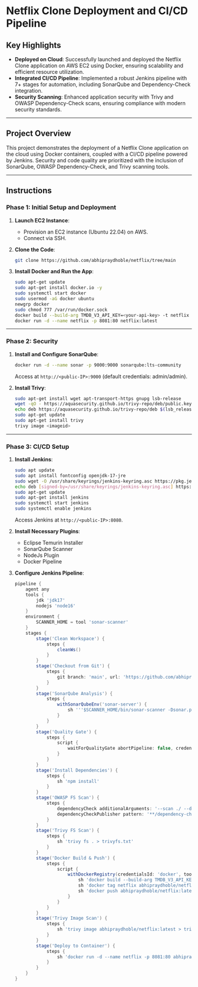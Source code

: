 # Netflix Clone Deployment and CI/CD Pipeline

## Key Highlights

- **Deployed on Cloud**: Successfully launched and deployed the Netflix Clone application on AWS EC2 using Docker, ensuring scalability and efficient resource utilization.
- **Integrated CI/CD Pipeline**: Implemented a robust Jenkins pipeline with 7+ stages for automation, including SonarQube and Dependency-Check integration.
- **Security Scanning**: Enhanced application security with Trivy and OWASP Dependency-Check scans, ensuring compliance with modern security standards.

---

## Project Overview

This project demonstrates the deployment of a Netflix Clone application on the cloud using Docker containers, coupled with a CI/CD pipeline powered by Jenkins. Security and code quality are prioritized with the inclusion of SonarQube, OWASP Dependency-Check, and Trivy scanning tools.

---

## Instructions

### Phase 1: Initial Setup and Deployment

1. **Launch EC2 Instance**:
   - Provision an EC2 instance (Ubuntu 22.04) on AWS.
   - Connect via SSH.

2. **Clone the Code**:
   ```bash
   git clone https://github.com/abhipraydhoble/netflix/tree/main
   ```

3. **Install Docker and Run the App**:
   ```bash
   sudo apt-get update
   sudo apt-get install docker.io -y
   sudo systemctl start docker
   sudo usermod -aG docker ubuntu
   newgrp docker
   sudo chmod 777 /var/run/docker.sock
   docker build --build-arg TMDB_V3_API_KEY=<your-api-key> -t netflix .
   docker run -d --name netflix -p 8081:80 netflix:latest
   ```

---

### Phase 2: Security

1. **Install and Configure SonarQube**:
   ```bash
   docker run -d --name sonar -p 9000:9000 sonarqube:lts-community
   ```
   Access at `http://<public-IP>:9000` (default credentials: admin/admin).

2. **Install Trivy**:
   ```bash
   sudo apt-get install wget apt-transport-https gnupg lsb-release
   wget -qO - https://aquasecurity.github.io/trivy-repo/deb/public.key | sudo apt-key add -
   echo deb https://aquasecurity.github.io/trivy-repo/deb $(lsb_release -sc) main | sudo tee -a /etc/apt/sources.list.d/trivy.list
   sudo apt-get update
   sudo apt-get install trivy
   trivy image <imageid>
   ```

---

### Phase 3: CI/CD Setup

1. **Install Jenkins**:
   ```bash
   sudo apt update
   sudo apt install fontconfig openjdk-17-jre
   sudo wget -O /usr/share/keyrings/jenkins-keyring.asc https://pkg.jenkins.io/debian-stable/jenkins.io-2023.key
   echo deb [signed-by=/usr/share/keyrings/jenkins-keyring.asc] https://pkg.jenkins.io/debian-stable binary/ | sudo tee /etc/apt/sources.list.d/jenkins.list > /dev/null
   sudo apt-get update
   sudo apt-get install jenkins
   sudo systemctl start jenkins
   sudo systemctl enable jenkins
   ```
   Access Jenkins at `http://<public-IP>:8080`.

2. **Install Necessary Plugins**:
   - Eclipse Temurin Installer
   - SonarQube Scanner
   - NodeJs Plugin
   - Docker Pipeline

3. **Configure Jenkins Pipeline**:
   ```groovy
   pipeline {
       agent any
       tools {
           jdk 'jdk17'
           nodejs 'node16'
       }
       environment {
           SCANNER_HOME = tool 'sonar-scanner'
       }
       stages {
           stage('Clean Workspace') {
               steps {
                   cleanWs()
               }
           }
           stage('Checkout from Git') {
               steps {
                   git branch: 'main', url: 'https://github.com/abhipraydhoble/netflix.git'
               }
           }
           stage('SonarQube Analysis') {
               steps {
                   withSonarQubeEnv('sonar-server') {
                       sh '''$SCANNER_HOME/bin/sonar-scanner -Dsonar.projectName=Netflix -Dsonar.projectKey=Netflix'''
                   }
               }
           }
           stage('Quality Gate') {
               steps {
                   script {
                       waitForQualityGate abortPipeline: false, credentialsId: 'sonar-token'
                   }
               }
           }
           stage('Install Dependencies') {
               steps {
                   sh 'npm install'
               }
           }
           stage('OWASP FS Scan') {
               steps {
                   dependencyCheck additionalArguments: '--scan ./ --disableYarnAudit --disableNodeAudit', odcInstallation: 'DP-Check'
                   dependencyCheckPublisher pattern: '**/dependency-check-report.xml'
               }
           }
           stage('Trivy FS Scan') {
               steps {
                   sh 'trivy fs . > trivyfs.txt'
               }
           }
           stage('Docker Build & Push') {
               steps {
                   script {
                       withDockerRegistry(credentialsId: 'docker', toolName: 'docker') {
                           sh 'docker build --build-arg TMDB_V3_API_KEY=<your-api-key> -t netflix .'
                           sh 'docker tag netflix abhipraydhoble/netflix:latest'
                           sh 'docker push abhipraydhoble/netflix:latest'
                       }
                   }
               }
           }
           stage('Trivy Image Scan') {
               steps {
                   sh 'trivy image abhipraydhoble/netflix:latest > trivyimage.txt'
               }
           }
           stage('Deploy to Container') {
               steps {
                   sh 'docker run -d --name netflix -p 8081:80 abhipraydhoble/netflix:latest'
               }
           }
       }
   }
   ```
